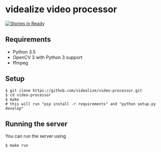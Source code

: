 # videalize video processor

[![Stories in Ready](https://badge.waffle.io/videalize/video-processor.svg?label=ready&title=Ready)](http://waffle.io/videalize/video-processor)

## Requirements

* Python 3.5
* OpenCV 3 with Python 3 support
* ffmpeg

## Setup

```
$ git clone https://github.com/videalize/video-processor.git
$ cd video-processor
$ make
# this will run "pip install -r requirements" and "python setup.py develop"
```

## Running the server

You can run the server using

```
$ make run
```

